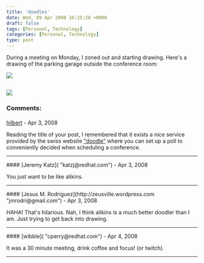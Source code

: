 ```yaml
---
title: 'doodles'
date: Wed, 09 Apr 2008 16:25:28 +0000
draft: false
tags: [Personal, Technology]
categories: [Personal, Technology]
type: post
---
```


During a meeting on Monday, I zoned out and starting drawing. Here's a drawing of the parking garage outside the conference room:

[![](http://farm4.static.flickr.com/3262/2401354744_4c227873ed.jpg)](http://www.flickr.com/photos/jmrodri/2401354744/in/set-72157600226501428/)

[![](http://farm4.static.flickr.com/3281/2401354758_5ec280daa9.jpg)](http://www.flickr.com/photos/jmrodri/2401354758/in/set-72157600226501428/)
---
### Comments:
####
[hilbert](http://unico-lab.blogspot.com/ "antonio.bulgheroni@gmail.com") - <time datetime="2008-04-09 13:15:27">Apr 3, 2008</time>

Reading the title of your post, I remembered that it exists a nice service provided by the swiss website ["doodle"](http://www.doodle.ch) where you can set up a poll to conveniently decided when scheduling a conference.
<hr />
####
[Jeremy Katz]( "katzj@redhat.com") - <time datetime="2008-04-09 15:29:34">Apr 3, 2008</time>

You just want to be like alikins.
<hr />
####
[Jesus M. Rodriguez](http://zeusville.wordpress.com "jmrodri@gmail.com") - <time datetime="2008-04-09 21:09:03">Apr 3, 2008</time>

HAHA! That's hilarious. Nah, I think alikins is a much better doodler than I am. Just trying to get back into drawing.
<hr />
####
[wibble]( "cperry@redhat.com") - <time datetime="2008-04-10 21:43:15">Apr 4, 2008</time>

It was a 30 minute meeting, drink coffee and focus! (or twitch).
<hr />
